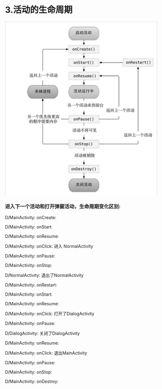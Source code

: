 # 3.活动的生命周期

![activity_life_cycle](../assets/activity_life_cycle.png "生命周期")

### 进入下一个活动和打开弹窗活动，生命周期变化区别:

D/MainActivity: onCreate:

D/MainActivity: onStart: 

D/MainActivity: onResume: 

D/MainActivity: onClick: 进入
NormalActivity

D/MainActivity: onPause: 

D/MainActivity: onStop: 

D/NormalActivity: 退出了NormalActivity

D/MainActivity: onRestart: 

D/MainActivity: onStart: 

D/MainActivity: onResume: 

D/MainActivity: onClick: 打开了DialogActivity

D/MainActivity: onPause: 

D/DialogActivity: 关闭了DialogActivity

D/MainActivity: onResume: 

D/MainActivity: onClick: 退出MainActivity

D/MainActivity: onPause: 

D/MainActivity: onStop: 

D/MainActivity: onDestroy: 



